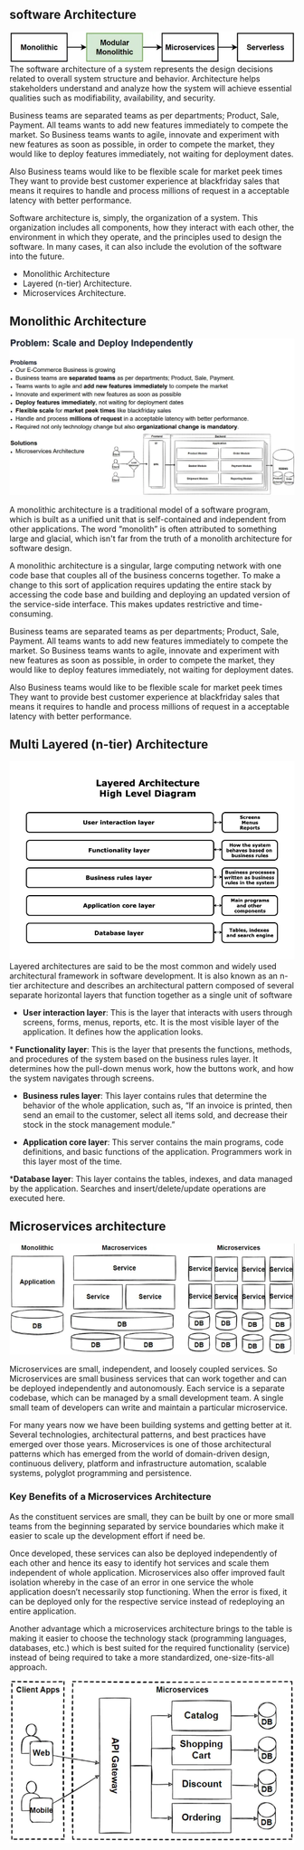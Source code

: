 
## software  Architecture

<img src="/images/Modeling/SoftwareArchitecture/0_SoftwareArchitectureJourney.webp" />
The software architecture of a system represents the design decisions related to overall system structure and behavior. Architecture helps stakeholders understand and analyze how the system will achieve essential qualities such as modifiability, availability, and security.

Business teams are separated teams as per departments; Product, Sale, Payment. All teams wants to add new features immediately to compete the market. So Business teams wants to agile, innovate and experiment with new features as soon as possible, in order to compete the market, they would like to deploy features immediately, not waiting for deployment dates.

Also Business teams would like to be flexible scale for market peek times They want to provide best customer experience at blackfriday sales that means it requires to handle and process millions of request in a acceptable latency with better performance.

Software architecture is, simply, the organization of a system. This organization includes all components, how they interact with each other, the environment in which they operate, and the principles used to design the software. In many cases, it can also include the evolution of the software into the future.

- Monolithic Architecture 
- Layered (n-tier) Architecture.
- Microservices Architecture.

## Monolithic Architecture 
<img src="/images/Modeling/SoftwareArchitecture/3_ProblemsWithOnlineApps.webp" />

A monolithic architecture is a traditional model of a software program, which is built as a unified unit that is self-contained and independent from other applications. The word “monolith” is often attributed to something large and glacial, which isn't far from the truth of a monolith architecture for software design.

A monolithic architecture is a singular, large computing network with one code base that couples all of the business concerns together.  To make a change to this sort of application requires updating the entire stack by accessing the code base and building and deploying an updated version of the service-side interface. This makes updates restrictive and time-consuming. 

Business teams are separated teams as per departments; Product, Sale, Payment. All teams wants to add new features immediately to compete the market. So Business teams wants to agile, innovate and experiment with new features as soon as possible, in order to compete the market, they would like to deploy features immediately, not waiting for deployment dates.

Also Business teams would like to be flexible scale for market peek times They want to provide best customer experience at blackfriday sales that means it requires to handle and process millions of request in a acceptable latency with better performance.

## Multi Layered (n-tier) Architecture

<img src="/images/Modeling/SoftwareArchitecture/03_LayeredArchitecture.png" />
Layered architectures are said to be the most common and widely used architectural framework in software development. It is also known as an n-tier architecture and describes an architectural pattern composed of several separate horizontal layers that function together as a single unit of software

* <b>User interaction layer</b>: This is the layer that interacts with users through screens, forms, menus, reports, etc. It is the most visible layer of the application. It defines how the application looks.  

*<b> Functionality layer</b>: This is the layer that presents the functions, methods, and procedures of the system based on the business rules layer. It determines how the pull-down menus work, how the buttons work, and how the system navigates through screens.

* <b>Business rules layer</b>: This layer contains rules that determine the behavior of the whole application, such as, “If an invoice is printed, then send an email to the customer, select all items sold, and decrease their stock in the stock management module.” 

* <b>Application core layer</b>: This server contains the main programs, code definitions, and basic functions of the application. Programmers work in this layer most of the time. 

*<b>Database layer</b>: This layer contains the tables, indexes, and data managed by the application. Searches and insert/delete/update operations are executed here. 


## Microservices architecture

<img src="/images/Modeling/SoftwareArchitecture/4_MicroServicesArchiteture.webp" />

Microservices are small, independent, and loosely coupled services. So Microservices are small business services that can work together and can be deployed independently and autonomously. Each service is a separate codebase, which can be managed by a small development team. A single small team of developers can write and maintain a particular microservice.

For many years now we have been building systems and getting better at it. Several technologies, architectural patterns, and best practices have emerged over those years. Microservices is one of those architectural patterns which has emerged from the world of domain-driven design, continuous delivery, platform and infrastructure automation, scalable systems, polyglot programming and persistence.

### Key Benefits of a Microservices Architecture
As the constituent services are small, they can be built by one or more small teams from the beginning separated by service boundaries which make it easier to scale up the development effort if need be.

Once developed, these services can also be deployed independently of each other and hence its easy to identify hot services and scale them independent of whole application. Microservices also offer improved fault isolation whereby in the case of an error in one service the whole application doesn’t necessarily stop functioning. When the error is fixed, it can be deployed only for the respective service instead of redeploying an entire application.

Another advantage which a microservices architecture brings to the table is making it easier to choose the technology stack (programming languages, databases, etc.) which is best suited for the required functionality (service) instead of being required to take a more standardized, one-size-fits-all approach.

<img src="/images/Modeling/SoftwareArchitecture/2_MicroServices.webp" />